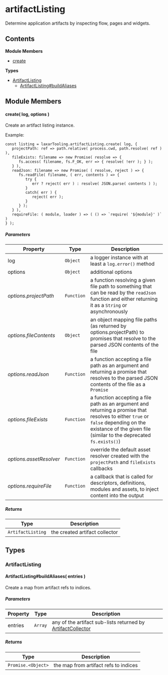 
# artifactListing

Determine application artifacts by inspecting flow, pages and widgets.

## Contents

**Module Members**
- [create](#create)

**Types**
- [ArtifactListing](#ArtifactListing)
  - [ArtifactListing#buildAliases](#ArtifactListing#buildAliases)

## Module Members
#### <a name="create"></a>create( log, options )
Create an artifact listing instance.

Example:

    const listing = laxarTooling.artifactListing.create( log, {
       projectPath: ref => path.relative( process.cwd, path.resolve( ref ) ),
       fileExists: filename => new Promise( resolve => {
          fs.access( filename, fs.F_OK, err => { resolve( !err ); } );
       } ),
       readJson: filename => new Promise( ( resolve, reject ) => {
          fs.readFile( filename, ( err, contents ) => {
             try {
                err ? reject( err ) : resolve( JSON.parse( contents ) );
             }
             catch( err ) {
                reject( err );
             }
          } );
       } ),
       requireFile: ( module, loader ) => ( () => `require( '${module}' )` )
    } );

##### Parameters
| Property | Type | Description |
| -------- | ---- | ----------- |
| log | `Object` |  a logger instance with at least a `log.error()` method |
| options | `Object` |  additional options |
| _options.projectPath_ | `Function` |  a function resolving a given file path to something that can be read by the `readJson` function and either returning it as a `String` or asynchronously |
| _options.fileContents_ | `Object` |  an object mapping file paths (as returned by options.projectPath) to promises that resolve to the parsed JSON contents of the file |
| _options.readJson_ | `Function` |  a function accepting a file path as an argument and returning a promise that resolves to the parsed JSON contents of the file as a `Promise` |
| _options.fileExists_ | `Function` |  a function accepting a file path as an argument and returning a promise that resolves to either `true` or `false` depending on the existance of the given file (similar to the deprecated `fs.exists()`) |
| _options.assetResolver_ | `Function` |  override the default asset resolver created with the `projectPath` and `fileExists` callbacks |
| _options.requireFile_ | `Function` |  a callback that is called for descriptors, definitions, modules and assets, to inject content into the output |

##### Returns
| Type | Description |
| ---- | ----------- |
| `ArtifactListing` |  the created artifact collector |

## Types
### <a name="ArtifactListing"></a>ArtifactListing

#### <a name="ArtifactListing#buildAliases"></a>ArtifactListing#buildAliases( entries )
Create a map from artifact refs to indices.

##### Parameters
| Property | Type | Description |
| -------- | ---- | ----------- |
| entries | `Array` |  any of the artifact sub-lists returned by [ArtifactCollector](#ArtifactCollector) |

##### Returns
| Type | Description |
| ---- | ----------- |
| `Promise.<Object>` |  the map from artifact refs to indices |
